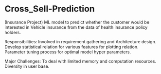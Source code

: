 # Cross_Sell-Prediction
(Insurance Project)
ML model to predict whether the customer would be interested in Vehicle insurance from the data of health insurance policy holders.

Responsibilities:
Involved in requirement gathering and Architecture design.
Develop statistical relation for various features for plotting relation.
Parameter tuning process for optimal model hyper parameters.

Major Challenges:
To deal with limited memory and computation resources.
Diversity in user base.
